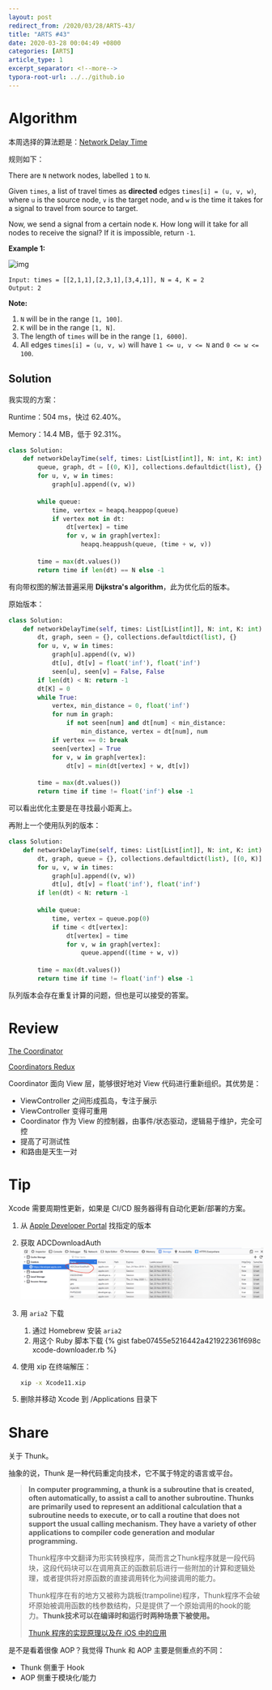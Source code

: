 ```yaml
---
layout: post
redirect_from: /2020/03/28/ARTS-43/
title: "ARTS #43"
date: 2020-03-28 00:04:49 +0800
categories: [ARTS]
article_type: 1
excerpt_separator: <!--more-->
typora-root-url: ../../github.io
---
```



# Algorithm

本周选择的算法题是：[Network Delay Time](https://leetcode.com/problems/network-delay-time/)

<!--more-->

规则如下：

There are `N` network nodes, labelled `1` to `N`.

Given `times`, a list of travel times as **directed** edges `times[i] = (u, v, w)`, where `u` is the source node, `v` is the target node, and `w` is the time it takes for a signal to travel from source to target.

Now, we send a signal from a certain node `K`. How long will it take for all nodes to receive the signal? If it is impossible, return `-1`.

**Example 1:**

![img](https://assets.leetcode.com/uploads/2019/05/23/931_example_1.png)

```
Input: times = [[2,1,1],[2,3,1],[3,4,1]], N = 4, K = 2
Output: 2
```

**Note:**

1. `N` will be in the range `[1, 100]`.
2. `K` will be in the range `[1, N]`.
3. The length of `times` will be in the range `[1, 6000]`.
4. All edges `times[i] = (u, v, w)` will have `1 <= u, v <= N` and `0 <= w <= 100`.

## Solution

我实现的方案：

Runtime：504 ms，快过 62.40%。

Memory：14.4 MB，低于 92.31%。

```python
class Solution:
    def networkDelayTime(self, times: List[List[int]], N: int, K: int) -> int:
        queue, graph, dt = [(0, K)], collections.defaultdict(list), {}
        for u, v, w in times:
            graph[u].append((v, w))

        while queue:
            time, vertex = heapq.heappop(queue)
            if vertex not in dt:
                dt[vertex] = time
                for v, w in graph[vertex]:
                    heapq.heappush(queue, (time + w, v))

        time = max(dt.values())
        return time if len(dt) == N else -1
```

有向带权图的解法普遍采用 **Dijkstra's algorithm**，此为优化后的版本。

原始版本：

```python
class Solution:
    def networkDelayTime(self, times: List[List[int]], N: int, K: int) -> int:
        dt, graph, seen = {}, collections.defaultdict(list), {}
        for u, v, w in times:
            graph[u].append((v, w))
            dt[u], dt[v] = float('inf'), float('inf')
            seen[u], seen[v] = False, False
        if len(dt) < N: return -1
        dt[K] = 0
        while True:
            vertex, min_distance = 0, float('inf')
            for num in graph:
                if not seen[num] and dt[num] < min_distance:
                    min_distance, vertex = dt[num], num
            if vertex == 0: break
            seen[vertex] = True
            for v, w in graph[vertex]:
                dt[v] = min(dt[vertex] + w, dt[v])

        time = max(dt.values())
        return time if time != float('inf') else -1
```

可以看出优化主要是在寻找最小距离上。

再附上一个使用队列的版本：

```python
class Solution:
    def networkDelayTime(self, times: List[List[int]], N: int, K: int) -> int:
        dt, graph, queue = {}, collections.defaultdict(list), [(0, K)]
        for u, v, w in times:
            graph[u].append((v, w))
            dt[u], dt[v] = float('inf'), float('inf')
        if len(dt) < N: return -1
        
        while queue:
            time, vertex = queue.pop(0)
            if time < dt[vertex]:
                dt[vertex] = time
                for v, w in graph[vertex]:
                    queue.append((time + w, v))

        time = max(dt.values())
        return time if time != float('inf') else -1
```

队列版本会存在重复计算的问题，但也是可以接受的答案。

# Review

[The Coordinator](https://khanlou.com/2015/01/the-coordinator/)

[Coordinators Redux](https://khanlou.com/2015/10/coordinators-redux/)

Coordinator 面向 View 层，能够很好地对 View 代码进行重新组织。其优势是：

- ViewController 之间形成孤岛，专注于展示
- ViewController 变得可重用
- Coordinator 作为 View 的控制器，由事件/状态驱动，逻辑易于维护，完全可控
- 提高了可测试性
- 和路由是天生一对

# Tip

Xcode 需要周期性更新，如果是 CI/CD 服务器得有自动化更新/部署的方案。

1. 从 [Apple Developer Portal](https://developer.apple.com/download/) 找指定的版本

2. 获取 ADCDownloadAuth
   ![Image 1](/assets/img/43-1.png)

3. 用 `aria2` 下载

   1. 通过 Homebrew 安装 `aria2`
   2. 用这个 Ruby 脚本下载
      {% gist fabe07455e5216442a421922361f698c xcode-downloader.rb %}

4. 使用 xip 在终端解压：

   ```bash
   xip -x Xcode11.xip
   ```

5. 删除并移动 Xcode 到 /Applications 目录下

# Share

关于 Thunk。

抽象的说，Thunk 是一种代码重定向技术，它不属于特定的语言或平台。

> **In computer programming, a thunk is a subroutine that is created, often automatically, to assist a call to another subroutine. Thunks are primarily used to represent an additional calculation that a subroutine needs to execute, or to call a routine that does not support the usual calling mechanism. They have a variety of other applications to compiler code generation and modular programming.**
>
> Thunk程序中文翻译为形实转换程序，简而言之Thunk程序就是一段代码块，这段代码块可以在调用真正的函数前后进行一些附加的计算和逻辑处理，或者提供将对原函数的直接调用转化为间接调用的能力。
>
> Thunk程序在有的地方又被称为跳板(trampoline)程序，Thunk程序不会破坏原始被调用函数的栈参数结构，只是提供了一个原始调用的hook的能力。**Thunk技术可以在编译时和运行时两种场景下被使用。**
>
> [Thunk 程序的实现原理以及在 iOS 中的应用](https://juejin.im/post/5c5281e0e51d45517334dd34#heading-4)

是不是看着很像 AOP？我觉得 Thunk 和 AOP 主要是侧重点的不同：

- Thunk 侧重于 Hook
- AOP 侧重于模块化/能力

